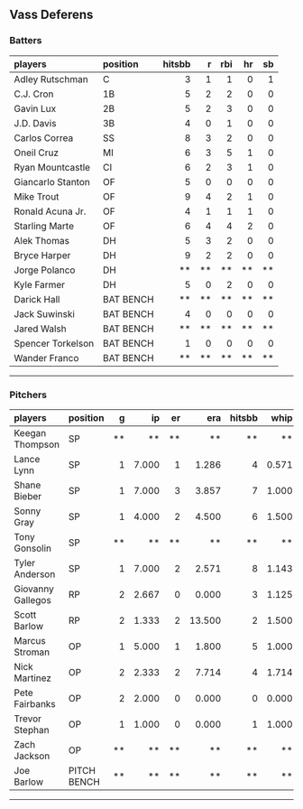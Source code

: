 ## Vass Deferens

### Batters

 
|players           |position  | hitsbb|  r| rbi| hr| sb| 
|:-----------------|:---------|------:|--:|---:|--:|--:| 
|Adley Rutschman   |C         |      3|  1|   1|  0|  1| 
|C.J. Cron         |1B        |      5|  2|   2|  0|  0| 
|Gavin Lux         |2B        |      5|  2|   3|  0|  0| 
|J.D. Davis        |3B        |      4|  0|   1|  0|  0| 
|Carlos Correa     |SS        |      8|  3|   2|  0|  0| 
|Oneil Cruz        |MI        |      6|  3|   5|  1|  0| 
|Ryan Mountcastle  |CI        |      6|  2|   3|  1|  0| 
|Giancarlo Stanton |OF        |      5|  0|   0|  0|  0| 
|Mike Trout        |OF        |      9|  4|   2|  1|  0| 
|Ronald Acuna Jr.  |OF        |      4|  1|   1|  1|  0| 
|Starling Marte    |OF        |      6|  4|   4|  2|  0| 
|Alek Thomas       |DH        |      5|  3|   2|  0|  0| 
|Bryce Harper      |DH        |      9|  2|   2|  0|  0| 
|Jorge Polanco     |DH        |     **| **|  **| **| **| 
|Kyle Farmer       |DH        |      5|  0|   2|  0|  0| 
|Darick Hall       |BAT BENCH |     **| **|  **| **| **| 
|Jack Suwinski     |BAT BENCH |      4|  0|   0|  0|  0| 
|Jared Walsh       |BAT BENCH |     **| **|  **| **| **| 
|Spencer Torkelson |BAT BENCH |      1|  0|   0|  0|  0| 
|Wander Franco     |BAT BENCH |     **| **|  **| **| **| 


* * *

### Pitchers

 
|players           |position    |  g|    ip| er|    era| hitsbb|  whip| so|  w| sv| 
|:-----------------|:-----------|--:|-----:|--:|------:|------:|-----:|--:|--:|--:| 
|Keegan Thompson   |SP          | **|    **| **|     **|     **|    **| **| **| **| 
|Lance Lynn        |SP          |  1| 7.000|  1|  1.286|      4| 0.571|  8|  1|  0| 
|Shane Bieber      |SP          |  1| 7.000|  3|  3.857|      7| 1.000| 11|  0|  0| 
|Sonny Gray        |SP          |  1| 4.000|  2|  4.500|      6| 1.500|  2|  0|  0| 
|Tony Gonsolin     |SP          | **|    **| **|     **|     **|    **| **| **| **| 
|Tyler Anderson    |SP          |  1| 7.000|  2|  2.571|      8| 1.143|  3|  0|  0| 
|Giovanny Gallegos |RP          |  2| 2.667|  0|  0.000|      3| 1.125|  2|  0|  1| 
|Scott Barlow      |RP          |  2| 1.333|  2| 13.500|      2| 1.500|  2|  0|  0| 
|Marcus Stroman    |OP          |  1| 5.000|  1|  1.800|      5| 1.000|  1|  0|  0| 
|Nick Martinez     |OP          |  2| 2.333|  2|  7.714|      4| 1.714|  2|  0|  2| 
|Pete Fairbanks    |OP          |  2| 2.000|  0|  0.000|      0| 0.000|  4|  0|  0| 
|Trevor Stephan    |OP          |  1| 1.000|  0|  0.000|      1| 1.000|  1|  0|  0| 
|Zach Jackson      |OP          | **|    **| **|     **|     **|    **| **| **| **| 
|Joe Barlow        |PITCH BENCH | **|    **| **|     **|     **|    **| **| **| **| 


* * *


